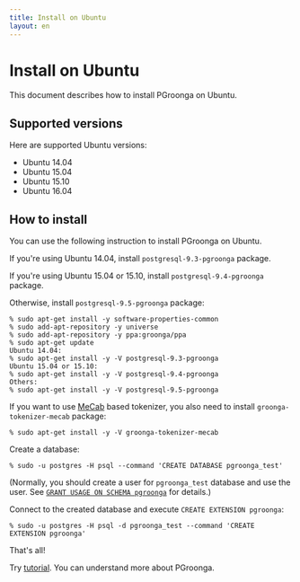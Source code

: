 ```yaml
---
title: Install on Ubuntu
layout: en
---
```


# Install on Ubuntu

This document describes how to install PGroonga on Ubuntu.

## Supported versions

Here are supported Ubuntu versions:

  * Ubuntu 14.04
  * Ubuntu 15.04
  * Ubuntu 15.10
  * Ubuntu 16.04

## How to install

You can use the following instruction to install PGroonga on Ubuntu.

If you're using Ubuntu 14.04, install `postgresql-9.3-pgroonga` package.

If you're using Ubuntu 15.04 or 15.10, install `postgresql-9.4-pgroonga` package.

Otherwise, install `postgresql-9.5-pgroonga` package:

```text
% sudo apt-get install -y software-properties-common
% sudo add-apt-repository -y universe
% sudo add-apt-repository -y ppa:groonga/ppa
% sudo apt-get update
Ubuntu 14.04:
% sudo apt-get install -y -V postgresql-9.3-pgroonga
Ubuntu 15.04 or 15.10:
% sudo apt-get install -y -V postgresql-9.4-pgroonga
Others:
% sudo apt-get install -y -V postgresql-9.5-pgroonga
```

If you want to use [MeCab](http://taku910.github.io/mecab/) based tokenizer, you also need to install `groonga-tokenizer-mecab` package:

```text
% sudo apt-get install -y -V groonga-tokenizer-mecab
```

Create a database:

```text
% sudo -u postgres -H psql --command 'CREATE DATABASE pgroonga_test'
```

(Normally, you should create a user for `pgroonga_test` database and use the user. See [`GRANT USAGE ON SCHEMA pgroonga`](../reference/grant-usage-on-schema-pgroonga.html) for details.)

Connect to the created database and execute `CREATE EXTENSION pgroonga`:

```text
% sudo -u postgres -H psql -d pgroonga_test --command 'CREATE EXTENSION pgroonga'
```

That's all!

Try [tutorial](../tutorial/). You can understand more about PGroonga.
